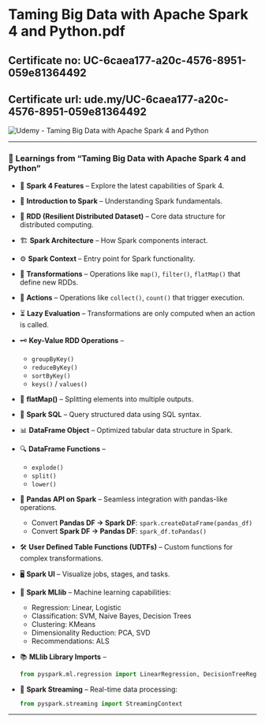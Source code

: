 # Taming Big Data with Apache Spark 4 and Python.pdf

## Certificate no: UC-6caea177-a20c-4576-8951-059e81364492
## Certificate url: ude.my/UC-6caea177-a20c-4576-8951-059e81364492

![Udemy - Taming Big Data with Apache Spark 4 and Python](https://github.com/user-attachments/assets/5011fc52-3619-494a-8140-34e41ddbb640)

---

### 🌟 **Learnings from “Taming Big Data with Apache Spark 4 and Python”**

* 🚀 **Spark 4 Features** – Explore the latest capabilities of Spark 4.
* 📘 **Introduction to Spark** – Understanding Spark fundamentals.
* 🔹 **RDD (Resilient Distributed Dataset)** – Core data structure for distributed computing.
* 🏗️ **Spark Architecture** – How Spark components interact.
* ⚙️ **Spark Context** – Entry point for Spark functionality.
* 🔄 **Transformations** – Operations like `map()`, `filter()`, `flatMap()` that define new RDDs.
* 🎯 **Actions** – Operations like `collect()`, `count()` that trigger execution.
* ⏳ **Lazy Evaluation** – Transformations are only computed when an action is called.
* 🗝️ **Key-Value RDD Operations** –

  * `groupByKey()`
  * `reduceByKey()`
  * `sortByKey()`
  * `keys()` / `values()`
* 🧩 **flatMap()** – Splitting elements into multiple outputs.
* 🧮 **Spark SQL** – Query structured data using SQL syntax.
* 📊 **DataFrame Object** – Optimized tabular data structure in Spark.
* 🔍 **DataFrame Functions** –

  * `explode()`
  * `split()`
  * `lower()`
* 🐼 **Pandas API on Spark** – Seamless integration with pandas-like operations.

  * Convert **Pandas DF → Spark DF**: `spark.createDataFrame(pandas_df)`
  * Convert **Spark DF → Pandas DF**: `spark_df.toPandas()`
* 🛠️ **User Defined Table Functions (UDTFs)** – Custom functions for complex transformations.
* 🖥️ **Spark UI** – Visualize jobs, stages, and tasks.
* 🤖 **Spark MLlib** – Machine learning capabilities:

  * Regression: Linear, Logistic
  * Classification: SVM, Naive Bayes, Decision Trees
  * Clustering: KMeans
  * Dimensionality Reduction: PCA, SVD
  * Recommendations: ALS
* 📚 **MLlib Library Imports** –

  ```python
  from pyspark.ml.regression import LinearRegression, DecisionTreeRegressor
  ```
* 🌊 **Spark Streaming** – Real-time data processing:

  ```python
  from pyspark.streaming import StreamingContext
  ```

---
